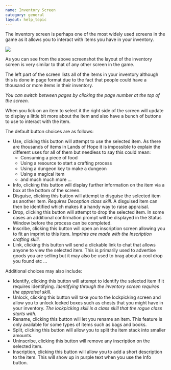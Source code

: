 ```yaml
---
name: Inventory Screen
category: general
layout: help_topic
---
```

The inventory screen is perhaps one of the most widely used screens in the game as it allows you to interact with items you have in your inventory.

![](https://lohcdn.com/images/t_inventorywindow.jpg)

As you can see from the above screenshot the layout of the inventory screen is very similar to that of any other screen in the game.

The left part of the screen lists all of the items in your inventory although this is done in page format due to the fact that people could have a thousand or more items in their inventory.

_You can switch between pages by clicking the page number at the top of the screen._ 

When you lick on an item to select it the right side of the screen will update to display a little bit more about the item and also have a bunch of buttons to use to interact with the item.

The default button choices are as follows:

*   Use, clicking this button will attempt to use the selected item. As there are thousands of items in Lands of Hope it is impossible to explain the different uses for all of them but needless to say this could mean:
    *   Consuming a piece of food
    *   Using a resource to start a crafting process
    *   Using a dungeon key to make a dungeon
    *   Using a magical item
    *   and much much more ...
*   Info, clicking this button will display further information on the item via a box at the bottom of the screen.
*   Disguise, clicking this button will attempt to disguise the selected item as another item. _Requires Deception class skill._ A disguised item can then be identified which makes it a handy way to raise appraisal.
*   Drop, clicking this button will attempt to drop the selected item. In some cases an additional confirmation prompt will be displayed in the Status Window before the process can be completed.
*   Inscribe, clicking this button will open an inscription screen allowing you to fit an imprint to this item. _Imprints are made with the Inscription crafting skill._ 
*   Link, clicking this button will send a clickable link to chat that allows anyone to view the selected item. This is primarily used to advertise goods you are selling but it may also be used to brag about a cool drop you found etc ...

Additional choices may also include:

*   Identify, clicking this button will attempt to identify the selected item if it requires identifying. _Identifying through the inventory screen requires the appraisal skill_.
*   Unlock, clicking this button will take you to the lockpicking screen and allow you to unlock locked boxes such as chests that you might have in your inventory. _The lockpicking skill is a class skill that the rogue class starts with._
*   Rename, clicking this button will let you rename an item. This feature is only available for some types of items such as bags and books.
*   Split, clicking this button will allow you to split the item stack into smaller amounts.
*   Uninscribe, clicking this button will remove any inscription on the selected item.
*   Inscription, clicking this button will allow you to add a short description to the item. This will show up in purple text when you use the Info button.